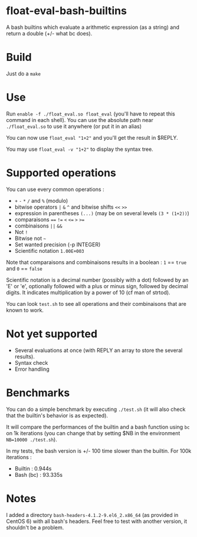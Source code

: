 # float-eval-bash-builtins
A bash builtins which evaluate a arithmetic expression (as a string) and return a double (+/- what bc does).

# Build
Just do a `make`

# Use
Run `enable -f ./float_eval.so float_eval` (you'll have to repeat this command in each shell). 
You can use the absolute path near `./float_eval.so` to use it anywhere (or put it in an alias)

You can now use `float_eval "1+2"` and you'll get the result in $REPLY.

You may use `float_eval -v "1+2"` to display the syntax tree.

# Supported operations
You can use every common operations :
  - `+` `-` `*` `/` and `%` (modulo)
  - bitwise operators `|` `&` `^` and bitwise shifts `<<` `>>`
  - expression in parentheses `(...)` (may be on several levels `(3 * (1+2))`)
  - comparaisons `==` `!=` `<` `<=` `>` `>=`
  - combinaisons `||` `&&`
  - Not `!`
  - Bitwise not `~`
  - Set wanted precision (-p INTEGER)
  - Scientific notation `1.00E+003`
  
Note that comparaisons and combinaisons results in a boolean : `1` == `true` and `0` == `false`

Scientific notation is a decimal number (possibly with a dot) followed by an 'E' or 'e', optionally followed with a plus or minus sign, followed by decimal digits. It indicates multiplication by a power of 10 (cf man of strtod).

You can look `test.sh` to see all operations and their combinaisons that are known to work.
  
# Not yet supported
  - Several evaluations at once (with REPLY an array to store the several results).
  - Syntax check
  - Error handling
  
# Benchmarks
You can do a simple benchmark by executing `./test.sh` (it will also check that the builtin's behavior is as expected).

It will compare the performances of the builtin and a bash function using `bc` on 1k iterations
(you can change that by setting $NB in the environment `NB=10000 ./test.sh`).

In my tests, the bash version is +/- 100 time slower than the builtin. For 100k iterations :
  - Builtin : 0.944s
  - Bash (bc) : 93.335s

# Notes
I added a directory `bash-headers-4.1.2-9.el6_2.x86_64` (as provided in CentOS 6) with all bash's headers. Feel free to test with another version, it shouldn't be a problem.
